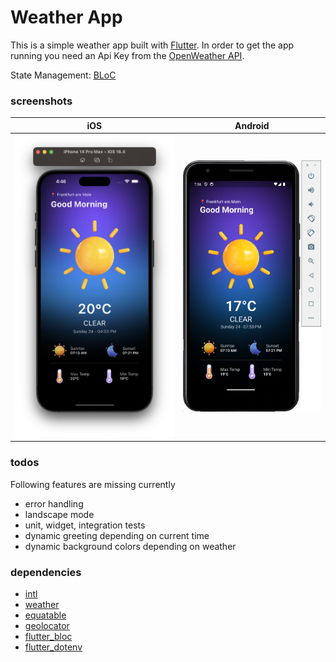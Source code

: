 # Weather App

This is a simple weather app built with [Flutter](https://flutter.dev/). In order to get the app running you need an Api Key from the [OpenWeather API](https://openweathermap.org/api).

State Management: [BLoC](https://bloclibrary.dev/#/)

### screenshots

| iOS                                                       | Android                                                       |
| --------------------------------------------------------- | ------------------------------------------------------------- |
| <img src="screenshot_ios.png" alt="drawing" width="300"/> | <img src="screenshot_android.png" alt="drawing" width="254"/> |


### todos

Following features are missing currently

- error handling
- landscape mode
- unit, widget, integration tests
- dynamic greeting depending on current time
- dynamic background colors depending on weather

### dependencies

- [intl](https://pub.dev/packages/intl)
- [weather](https://pub.dev/packages/weather)
- [equatable](https://pub.dev/packages/equatable)
- [geolocator](https://pub.dev/packages/geolocator)
- [flutter_bloc](https://pub.dev/packages/flutter_bloc)
- [flutter_dotenv](https://pub.dev/packages/flutter_dotenv)
